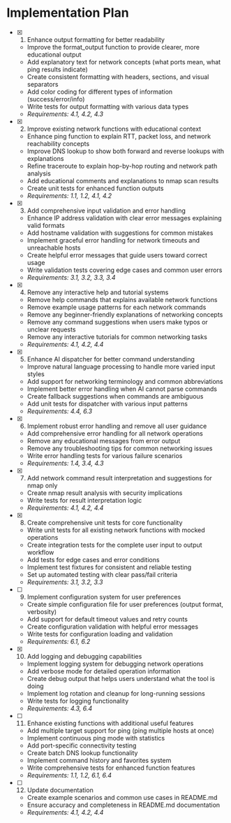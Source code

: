 # Implementation Plan

- [x] 1. Enhance output formatting for better readability
  - Improve the format_output function to provide clearer, more educational output
  - Add explanatory text for network concepts (what ports mean, what ping results indicate)
  - Create consistent formatting with headers, sections, and visual separators
  - Add color coding for different types of information (success/error/info)
  - Write tests for output formatting with various data types
  - _Requirements: 4.1, 4.2, 4.3_

- [x] 2. Improve existing network functions with educational context
  - Enhance ping function to explain RTT, packet loss, and network reachability concepts
  - Improve DNS lookup to show both forward and reverse lookups with explanations
  - Refine traceroute to explain hop-by-hop routing and network path analysis
  - Add educational comments and explanations to nmap scan results
  - Create unit tests for enhanced function outputs
  - _Requirements: 1.1, 1.2, 4.1, 4.2_

- [x] 3. Add comprehensive input validation and error handling
  - Enhance IP address validation with clear error messages explaining valid formats
  - Add hostname validation with suggestions for common mistakes
  - Implement graceful error handling for network timeouts and unreachable hosts
  - Create helpful error messages that guide users toward correct usage
  - Write validation tests covering edge cases and common user errors
  - _Requirements: 3.1, 3.2, 3.3, 3.4_

- [x] 4. Remove any interactive help and tutorial systems
  - Remove help commands that explains available network functions
  - Remove example usage patterns for each network commands
  - Remove any beginner-friendly explanations of networking concepts
  - Remove any command suggestions when users make typos or unclear requests
  - Remove any interactive tutorials for common networking tasks
  - _Requirements: 4.1, 4.2, 4.4_

- [x] 5. Enhance AI dispatcher for better command understanding
  - Improve natural language processing to handle more varied input styles
  - Add support for networking terminology and common abbreviations
  - Implement better error handling when AI cannot parse commands
  - Create fallback suggestions when commands are ambiguous
  - Add unit tests for dispatcher with various input patterns
  - _Requirements: 4.4, 6.3_

- [x] 6. Implement robust error handling and remove all user guidance
  - Add comprehensive error handling for all network operations
  - Remove any educational messages from error output
  - Remove any troubleshooting tips for common networking issues
  - Write error handling tests for various failure scenarios
  - _Requirements: 1.4, 3.4, 4.3_

- [x] 7. Add network command result interpretation and suggestions for nmap only
  - Create nmap result analysis with security implications
  - Write tests for result interpretation logic
  - _Requirements: 4.1, 4.2, 4.4_

- [x] 8. Create comprehensive unit tests for core functionality
  - Write unit tests for all existing network functions with mocked operations
  - Create integration tests for the complete user input to output workflow
  - Add tests for edge cases and error conditions
  - Implement test fixtures for consistent and reliable testing
  - Set up automated testing with clear pass/fail criteria
  - _Requirements: 3.1, 3.2, 3.3_

- [ ] 9. Implement configuration system for user preferences
  - Create simple configuration file for user preferences (output format, verbosity)
  - Add support for default timeout values and retry counts
  - Create configuration validation with helpful error messages
  - Write tests for configuration loading and validation
  - _Requirements: 6.1, 6.2_

- [x] 10. Add logging and debugging capabilities









  - Implement logging system for debugging network operations
  - Add verbose mode for detailed operation information
  - Create debug output that helps users understand what the tool is doing
  - Implement log rotation and cleanup for long-running sessions
  - Write tests for logging functionality
  - _Requirements: 4.3, 6.4_

- [ ] 11. Enhance existing functions with additional useful features
  - Add multiple target support for ping (ping multiple hosts at once)
  - Implement continuous ping mode with statistics
  - Add port-specific connectivity testing
  - Create batch DNS lookup functionality
  - Implement command history and favorites system
  - Write comprehensive tests for enhanced function features
  - _Requirements: 1.1, 1.2, 6.1, 6.4_

- [ ] 12. Update documentation
  - Create example scenarios and common use cases in README.md
  - Ensure accuracy and completeness in README.md documentation
  - _Requirements: 4.1, 4.2, 4.4_
